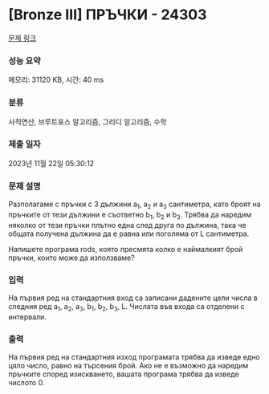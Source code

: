 # [Bronze III] ПРЪЧКИ - 24303 

[문제 링크](https://www.acmicpc.net/problem/24303) 

### 성능 요약

메모리: 31120 KB, 시간: 40 ms

### 분류

사칙연산, 브루트포스 알고리즘, 그리디 알고리즘, 수학

### 제출 일자

2023년 11월 22일 05:30:12

### 문제 설명

<p>Разполагаме с пръчки с 3 дължини a<sub>1</sub>, a<sub>2</sub> и а<sub>3</sub> сантиметра, като броят на пръчките от тези дължини е съответно b<sub>1</sub>, b<sub>2</sub> и b<sub>3</sub>. Трябва да наредим няколко от тези пръчки плътно една след друга по дължина, така че общата получена дължина да е равна или поголяма от L сантиметра.</p>

<p>Напишете програма rods, която пресмята колко е наймалкият брой пръчки, които може да използваме?</p>

### 입력 

 <p>На първия ред на стандартния вход са записани дадените цели числа в следния ред a<sub>1</sub>, a<sub>2</sub>, a<sub>3</sub>, b<sub>1</sub>, b<sub>2</sub>, b<sub>3</sub>, L. Числата във входа са отделени с интервали.</p>

### 출력 

 <p>На първия ред на стандартния изход програмата трябва да изведе едно цяло число, равно на търсения брой. Ако не е възможно да наредим пръчките според изискването, вашата програма трябва да изведе числото 0.</p>

